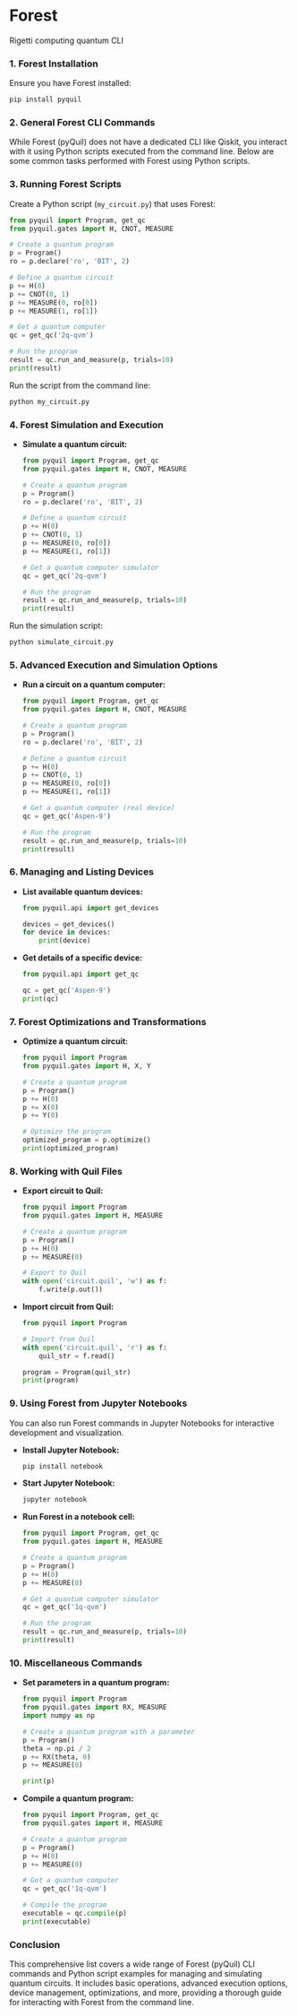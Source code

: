 # Forest
Rigetti computing quantum CLI

### **1. Forest Installation**

Ensure you have Forest installed:
```bash
pip install pyquil
```

### **2. General Forest CLI Commands**

While Forest (pyQuil) does not have a dedicated CLI like Qiskit, you interact with it using Python scripts executed from the command line. Below are some common tasks performed with Forest using Python scripts.

### **3. Running Forest Scripts**

Create a Python script (`my_circuit.py`) that uses Forest:
```python
from pyquil import Program, get_qc
from pyquil.gates import H, CNOT, MEASURE

# Create a quantum program
p = Program()
ro = p.declare('ro', 'BIT', 2)

# Define a quantum circuit
p += H(0)
p += CNOT(0, 1)
p += MEASURE(0, ro[0])
p += MEASURE(1, ro[1])

# Get a quantum computer
qc = get_qc('2q-qvm')

# Run the program
result = qc.run_and_measure(p, trials=10)
print(result)
```

Run the script from the command line:
```bash
python my_circuit.py
```

### **4. Forest Simulation and Execution**

- **Simulate a quantum circuit:**
  ```python
  from pyquil import Program, get_qc
  from pyquil.gates import H, CNOT, MEASURE

  # Create a quantum program
  p = Program()
  ro = p.declare('ro', 'BIT', 2)

  # Define a quantum circuit
  p += H(0)
  p += CNOT(0, 1)
  p += MEASURE(0, ro[0])
  p += MEASURE(1, ro[1])

  # Get a quantum computer simulator
  qc = get_qc('2q-qvm')

  # Run the program
  result = qc.run_and_measure(p, trials=10)
  print(result)
  ```

Run the simulation script:
```bash
python simulate_circuit.py
```

### **5. Advanced Execution and Simulation Options**

- **Run a circuit on a quantum computer:**
  ```python
  from pyquil import Program, get_qc
  from pyquil.gates import H, CNOT, MEASURE

  # Create a quantum program
  p = Program()
  ro = p.declare('ro', 'BIT', 2)

  # Define a quantum circuit
  p += H(0)
  p += CNOT(0, 1)
  p += MEASURE(0, ro[0])
  p += MEASURE(1, ro[1])

  # Get a quantum computer (real device)
  qc = get_qc('Aspen-9')

  # Run the program
  result = qc.run_and_measure(p, trials=10)
  print(result)
  ```

### **6. Managing and Listing Devices**

- **List available quantum devices:**
  ```python
  from pyquil.api import get_devices

  devices = get_devices()
  for device in devices:
      print(device)
  ```

- **Get details of a specific device:**
  ```python
  from pyquil.api import get_qc

  qc = get_qc('Aspen-9')
  print(qc)
  ```

### **7. Forest Optimizations and Transformations**

- **Optimize a quantum circuit:**
  ```python
  from pyquil import Program
  from pyquil.gates import H, X, Y

  # Create a quantum program
  p = Program()
  p += H(0)
  p += X(0)
  p += Y(0)

  # Optimize the program
  optimized_program = p.optimize()
  print(optimized_program)
  ```

### **8. Working with Quil Files**

- **Export circuit to Quil:**
  ```python
  from pyquil import Program
  from pyquil.gates import H, MEASURE

  # Create a quantum program
  p = Program()
  p += H(0)
  p += MEASURE(0)

  # Export to Quil
  with open('circuit.quil', 'w') as f:
      f.write(p.out())
  ```

- **Import circuit from Quil:**
  ```python
  from pyquil import Program

  # Import from Quil
  with open('circuit.quil', 'r') as f:
      quil_str = f.read()

  program = Program(quil_str)
  print(program)
  ```

### **9. Using Forest from Jupyter Notebooks**

You can also run Forest commands in Jupyter Notebooks for interactive development and visualization.

- **Install Jupyter Notebook:**
  ```bash
  pip install notebook
  ```

- **Start Jupyter Notebook:**
  ```bash
  jupyter notebook
  ```

- **Run Forest in a notebook cell:**
  ```python
  from pyquil import Program, get_qc
  from pyquil.gates import H, MEASURE

  # Create a quantum program
  p = Program()
  p += H(0)
  p += MEASURE(0)

  # Get a quantum computer simulator
  qc = get_qc('1q-qvm')

  # Run the program
  result = qc.run_and_measure(p, trials=10)
  print(result)
  ```

### **10. Miscellaneous Commands**

- **Set parameters in a quantum program:**
  ```python
  from pyquil import Program
  from pyquil.gates import RX, MEASURE
  import numpy as np

  # Create a quantum program with a parameter
  p = Program()
  theta = np.pi / 2
  p += RX(theta, 0)
  p += MEASURE(0)

  print(p)
  ```

- **Compile a quantum program:**
  ```python
  from pyquil import Program, get_qc
  from pyquil.gates import H, MEASURE

  # Create a quantum program
  p = Program()
  p += H(0)
  p += MEASURE(0)

  # Get a quantum computer
  qc = get_qc('1q-qvm')

  # Compile the program
  executable = qc.compile(p)
  print(executable)
  ```

### **Conclusion**

This comprehensive list covers a wide range of Forest (pyQuil) CLI commands and Python script examples for managing and simulating quantum circuits. It includes basic operations, advanced execution options, device management, optimizations, and more, providing a thorough guide for interacting with Forest from the command line.
